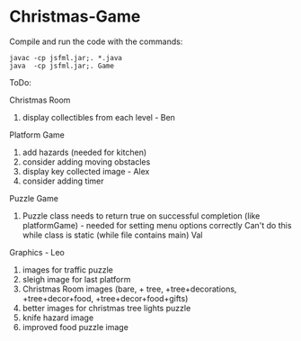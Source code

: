 # Christmas-Game

Compile and run the code with the commands:

	javac -cp jsfml.jar;. *.java
	java  -cp jsfml.jar;. Game

ToDo:

Christmas Room
1. display collectibles from each level - Ben

Platform Game
1. add hazards (needed for kitchen)
2. consider adding moving obstacles
3. display key collected image - Alex
4. consider adding timer

Puzzle Game
1. Puzzle class needs to return true on successful completion (like platformGame) - 
   needed for setting menu options correctly
   Can't do this while class is static (while file contains main) Val

Graphics - Leo
1. images for traffic puzzle
2. sleigh image for last platform
3. Christmas Room images (bare, + tree, +tree+decorations, +tree+decor+food, +tree+decor+food+gifts)
4. better images for christmas tree lights puzzle
5. knife hazard image
6. improved food puzzle image
